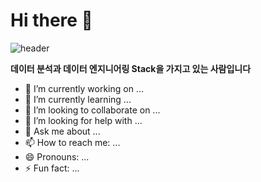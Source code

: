 # Hi there 👋
![header](https://capsule-render.vercel.app/api?type=waving&color=auto&height=220&text=안녕하세요&font_size=20px)

**데이터 분석과 데이터 엔지니어링 Stack을 가지고 있는 사람입니다** 

- 🔭 I’m currently working on ...
- 🌱 I’m currently learning ...
- 👯 I’m looking to collaborate on ...
- 🤔 I’m looking for help with ...
- 💬 Ask me about ...
- 📫 How to reach me: ...
- 😄 Pronouns: ...
- ⚡ Fun fact: ...


